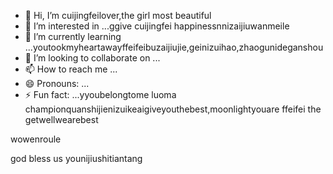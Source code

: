 - 👋 Hi, I’m cuijingfeilover,the girl most beautiful
- 👀 I’m interested in ...ggive cuijingfei happinessnnizaijiuwanmeile
- 🌱 I’m currently learning ...youtookmyheartawayffeifeibuzaijiujie,geinizuihao,zhaogunideganshou
- 💞️ I’m looking to collaborate on ...
- 📫 How to reach me ...
- 😄 Pronouns: ...
- ⚡ Fun fact: ...yyoubelongtome
luoma championquanshijienizuikeaigiveyouthebest,moonlightyouare ffeifei the getwellwearebest
<!---iif i if i ifcchuanguorenhaizhaodaoni
tottiunico6/tottiunico6 is a ✨ special ✨ repository because its `README.md` (this file) appears on your GitHub profile.you are everythingshouyouican
You can click the Prziyouzizaigeinieview link to take a look at your changes.I LOVE YOUyouarepeinikanlanghuayiduoduounicor
--->wowenroule
god bless us
younijiushitiantang
